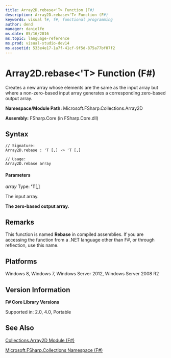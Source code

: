```yaml
---
title: Array2D.rebase<'T> Function (F#)
description: Array2D.rebase<'T> Function (F#)
keywords: visual f#, f#, functional programming
author: dend
manager: danielfe
ms.date: 05/16/2016
ms.topic: language-reference
ms.prod: visual-studio-dev14
ms.assetid: 533e4e17-1a7f-41cf-9f5d-875a77bf07f2 
---
```


# Array2D.rebase<'T> Function (F#)

Creates a new array whose elements are the same as the input array but where a non-zero-based input array generates a corresponding zero-based output array.

**Namespace/Module Path:** Microsoft.FSharp.Collections.Array2D

**Assembly:** FSharp.Core (in FSharp.Core.dll)


## Syntax

```
// Signature:
Array2D.rebase : 'T [,] -> 'T [,]

// Usage:
Array2D.rebase array
```

#### Parameters
*array*
Type: **'T**[[,]](https://msdn.microsoft.com/library/077252f3-e6ce-441c-9d5b-a6030eaef7cd)


The input array.



**The zero-based output array.**
## Remarks
This function is named **Rebase** in compiled assemblies. If you are accessing the function from a .NET language other than F#, or through reflection, use this name.


## Platforms
Windows 8, Windows 7, Windows Server 2012, Windows Server 2008 R2


## Version Information
**F# Core Library Versions**

Supported in: 2.0, 4.0, Portable




## See Also
[Collections.Array2D Module &#40;F&#35;&#41;](Collections.Array2D-Module-%5BFSharp%5D.md)

[Microsoft.FSharp.Collections Namespace &#40;F&#35;&#41;](Microsoft.FSharp.Collections-Namespace-%5BFSharp%5D.md)

